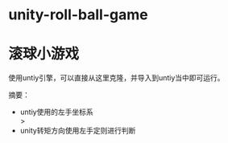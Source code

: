 # unity-roll-ball-game

<h1>滚球小游戏</h1>

使用untiy引擎，可以直接从这里克隆，并导入到untiy当中即可运行。

摘要：
<ul>
	<li>untiy使用的左手坐标系</li>>
	<li>unity转矩方向使用左手定则进行判断</li>
</ul>

